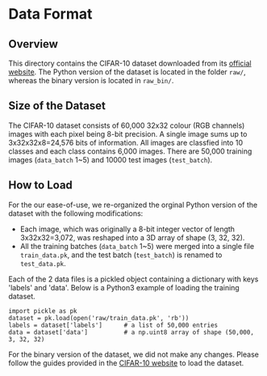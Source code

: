 # Data Format

## Overview
This directory contains the CIFAR-10 dataset downloaded from its [official website](https://www.cs.toronto.edu/~kriz/cifar.html). The Python version of the dataset is located in the folder `raw/`, whereas the binary version is located in `raw_bin/`.

## Size of the Dataset
The CIFAR-10 dataset consists of 60,000 32x32 colour (RGB channels) images with each pixel being 8-bit precision. A single image sums up to 3x32x32x8=24,576 bits of information. All images are classfied into 10 classes and each class contains 6,000 images. There are 50,000 training images (`data_batch` 1~5) and 10000 test images (`test_batch`). 

## How to Load
For the our ease-of-use, we re-organized the orginal Python version of the dataset with the following modifications:  
* Each image, which was originally a 8-bit integer vector of length 3x32x32=3,072, was reshaped into a 3D array of shape (3, 32, 32).
* All the training batches (`data_batch` 1~5) were merged into a single file `train_data.pk`, and the test batch (`test_batch`) is renamed to `test_data.pk`.

Each of the 2 data files is a pickled object containing a dictionary with keys 'labels' and 'data'. Below is a Python3 example of loading the training dataset.
```
import pickle as pk
dataset = pk.load(open('raw/train_data.pk', 'rb'))
labels = dataset['labels']      # a list of 50,000 entries
data = dataset['data']          # a np.uint8 array of shape (50,000, 3, 32, 32)
```

For the binary version of the dataset, we did not make any changes. Please follow the guides provided in the [CIFAR-10 website](https://www.cs.toronto.edu/~kriz/cifar.html) to load the dataset.
